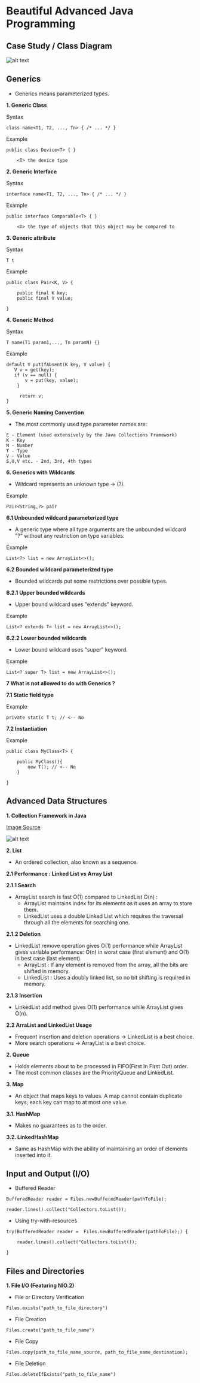 # Beautiful Advanced Java Programming

## Case Study / Class Diagram

![alt text](https://raw.githubusercontent.com/lsefiane/beautiful-java-programming-sample/master/beautiful-java-advanced-programming-sample/src/main/resources/image/Design.PNG)

## Generics

- Generics means parameterized types.

**1. Generic Class**

Syntax

```
class name<T1, T2, ..., Tn> { /* ... */ }
```

Example

```
public class Device<T> { }

	<T> the device type
```

**2. Generic Interface**

Syntax

```
interface name<T1, T2, ..., Tn> { /* ... */ }
```

Example

```
public interface Comparable<T> { }

	<T> the type of objects that this object may be compared to
```

**3. Generic attribute**

Syntax

```
T t
```

Example

```
public class Pair<K, V> {

    public final K key;
    public final V value;
    
}
```


**4. Generic Method**

Syntax

```
T name(T1 param1,..., Tn paramN) {}
```

Example

```
default V putIfAbsent(K key, V value) {
   V v = get(key);
   if (v == null) {
       v = put(key, value);
    }

     return v;
}
```


**5. Generic Naming Convention**

- The most commonly used type parameter names are:

```
E - Element (used extensively by the Java Collections Framework)
K - Key
N - Number
T - Type
V - Value
S,U,V etc. - 2nd, 3rd, 4th types
```

**6. Generics with Wildcards**

- Wildcard represents an unknown type -> (?).

Example

```
Pair<String,?> pair
```

**6.1 Unbounded wildcard parameterized type**

- A generic type where all type arguments are the unbounded wildcard "?” without any restriction on type variables.

Example

```
List<?> list = new ArrayList<>();  
```

**6.2 Bounded wildcard parameterized type**

- Bounded wildcards put some restrictions over possible types.



**6.2.1 Upper bounded wildcards**

- Upper bound wildcard uses "extends" keyword.

Example

```
List<? extends T> list = new ArrayList<>();  
```


**6.2.2 Lower bounded wildcards**

- Lower bound wildcard uses "super" keyword.

Example

```
List<? super T> list = new ArrayList<>();  
```

**7 What is not allowed to do with Generics ?**

**7.1 Static field type**

Example

```
private static T t; // <-- No  
```

**7.2 <T> Instantiation**

Example

```
public class MyClass<T> {

	public MyClass(){
		new T(); // <-- No
	}

} 
```

## Advanced Data Structures

**1. Collection Framework in Java** 

[Image Source](https://techvidvan.com/tutorials/wp-content/uploads/sites/2/2020/03/collection-framework-hierarchy-in-java.jpg)

![alt text](https://raw.githubusercontent.com/lsefiane/beautiful-java-programming-sample/master/beautiful-java-advanced-programming-sample/src/main/resources/image/collection-framework-hierarchy-in-java.jpg)

**2. List** 

- An ordered collection, also known as a sequence.

**2.1 Performance : Linked List vs Array List**

**2.1.1 Search**

- ArrayList search is fast O(1) compared to LinkedList O(n) :  
  - ArrayList maintains index for its elements as it uses an array to store them. 
  - LinkedList uses a double Linked List which requires the traversal through all the elements for searching one. 

**2.1.2 Deletion**

- LinkedList remove operation gives O(1) performance while ArrayList gives variable performance: O(n) in worst case (first element) and O(1) in best case (last element).
  -  ArrayList : If any element is removed from the array, all the bits are shifted in memory.
  - LinkedList : Uses a doubly linked list, so no bit shifting is required in memory.
  
**2.1.3 Insertion**

- LinkedList add method gives O(1) performance while ArrayList gives O(n).

**2.2 ArraList and LinkedList Usage**

- Frequent insertion and deletion operations ->  LinkedList is a best choice.
- More search operations -> ArrayList  is a best choice.

**2. Queue** 

- Holds elements about to be processed in FIFO(First In First Out) order.
- The most common classes are the PriorityQueue and LinkedList. 

**3. Map**

- An object that maps keys to values. A map cannot contain duplicate keys; each key can map to at most one value. 

**3.1. HashMap**

- Makes no guarantees as to the order.

**3.2. LinkedHashMap**

- Same as HashMap with the ability of maintaining an order of elements inserted into it.

## Input and Output (I/O)

- Buffered Reader

```
BufferedReader reader = Files.newBufferedReader(pathToFile);

reader.lines().collect("Collectors.toList());
```

- Using try-with-resources

```
try(BufferedReader reader =  Files.newBufferedReader(pathToFile);) {

	reader.lines().collect("Collectors.toList());
	
}
```


## Files and Directories

**1. File I/O (Featuring NIO.2)** 

- File or Directory Verification

```
Files.exists("path_to_file_directory")
```

- File Creation

```
Files.create("path_to_file_name")
```

- File Copy

```
Files.copy(path_to_file_name_source, path_to_file_name_destination);
```

- File Deletion

```
Files.deleteIfExists("path_to_file_name")
```








































